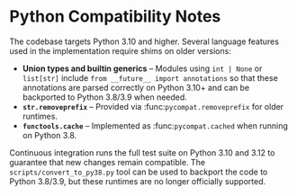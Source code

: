 # Python Compatibility Notes

The codebase targets Python 3.10 and higher. Several language features used in the implementation
require shims on older versions:

- **Union types and builtin generics** – Modules using ``int | None`` or ``list[str]`` include
  ``from __future__ import annotations`` so that these annotations are parsed correctly on Python 3.10+ and
  can be backported to Python 3.8/3.9 when needed.
- **``str.removeprefix``** – Provided via :func:`pycompat.removeprefix` for older runtimes.
- **``functools.cache``** – Implemented as :func:`pycompat.cached` when running on Python 3.8.

Continuous integration runs the full test suite on Python 3.10 and 3.12 to guarantee that new
changes remain compatible. The `scripts/convert_to_py38.py` tool can be used to backport the
code to Python 3.8/3.9, but these runtimes are no longer officially supported.
